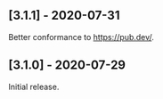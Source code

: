 ## [3.1.1] - 2020-07-31

Better conformance to https://pub.dev/.

## [3.1.0] - 2020-07-29

Initial release. 